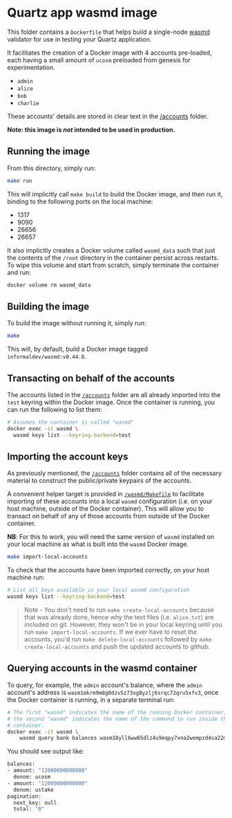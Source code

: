 # Quartz app wasmd image

This folder contains a `Dockerfile` that helps build a single-node [wasmd]
validator for use in testing your Quartz application.

It facilitates the creation of a Docker image with 4 accounts pre-loaded, each
having a small amount of `ucosm` preloaded from genesis for experimentation.

- `admin`
- `alice`
- `bob`
- `charlie`

These accounts' details are stored in clear text in the [/accounts](./accounts/)
folder.

**Note: this image is _not_ intended to be used in production.**

## Running the image

From this directory, simply run:

```bash
make run
```

This will implicitly call `make build` to build the Docker image, and then run
it, binding to the following ports on the local machine:

- 1317
- 9090
- 26656
- 26657

It also implicitly creates a Docker volume called `wasmd_data` such that just
the contents of the `/root` directory in the container persist across restarts.
To wipe this volume and start from scratch, simply terminate the container and
run:

```bash
docker volume rm wasmd_data
```

## Building the image

To build the image without running it, simply run:

```bash
make
```

This will, by default, build a Docker image tagged `informaldev/wasmd:v0.44.0`.

## Transacting on behalf of the accounts

The accounts listed in the [`/accounts`](./accounts/) folder are all already
imported into the `test` keyring within the Docker image. Once the container is
running, you can run the following to list them:

```bash
# Assumes the container is called "wasmd"
docker exec -it wasmd \
  wasmd keys list --keyring-backend=test
```

## Importing the account keys

As previously mentioned, the [`/accounts`](./accounts/) folder contains all of
the necessary material to construct the public/private keypairs of the accounts.

A convenient helper target is provided in [`/wasmd/Makefile`](./wasmd/Makefile) to facilitate
importing of these accounts into a local `wasmd` configuration (i.e. on your
host machine, outside of the Docker container). This will allow you to transact
on behalf of any of those accounts from outside of the Docker container.

**NB**: For this to work, you will need the same version of `wasmd` installed on
your local machine as what is built into the `wasmd` Docker image.

```bash
make import-local-accounts
```

To check that the accounts have been imported correctly, on your host machine
run:

```bash
# List all keys available in your local wasmd configuration
wasmd keys list --keyring-backend=test
```

> Note - You don't need to run `make create-local-accounts` because that was already done, hence why the text files (i.e. `alice.txt`) are included on git. However, they won't be in your local keyring until you run `make import-local-accounts`. If we ever have to reset the accounts, you'd run `make delete-local-accounts` followed by `make create-local-accounts` and push the updated accounts to github.

## Querying accounts in the wasmd container

To query, for example, the `admin` account's balance, where the `admin`
account's address is `wasm1mkrm9m8g0dzv5z73xg8yzlj6srqc72qru5xfv3`, once the
Docker container is running, in a separate terminal run:

```bash
# The first "wasmd" indicates the name of the running Docker container, whereas
# the second "wasmd" indicates the name of the command to run inside the
# container.
docker exec -it wasmd \
    wasmd query bank balances wasm18yll6ww65dlz4u9eqpy7xna2wempzd4sa22mhy
```

You should see output like:

```bash
balances:
- amount: "12000000000000"
  denom: ucosm
- amount: "12000000000000"
  denom: ustake
pagination:
  next_key: null
  total: "0"
```

[wasmd]: https://github.com/CosmWasm/wasmd
